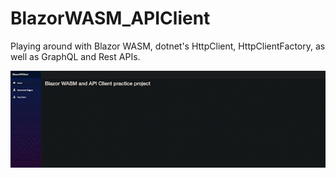 # BlazorWASM_APIClient

Playing around with Blazor WASM, dotnet's HttpClient, HttpClientFactory, as well as GraphQL and Rest APIs. 


![Gif Preview](/media/preview.gif)